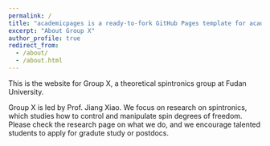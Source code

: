 ```yaml
---
permalink: /
title: "academicpages is a ready-to-fork GitHub Pages template for academic personal websites"
excerpt: "About Group X"
author_profile: true
redirect_from: 
  - /about/
  - /about.html
---
```


This is the website for Group X, a theoretical spintronics group at Fudan University.

Group X is led by Prof. Jiang Xiao. We focus on research on spintronics, which studies how to control and manipulate spin degrees of freedom. Please check the research page on what we do, and we encourage talented students to apply for gradute study or postdocs.